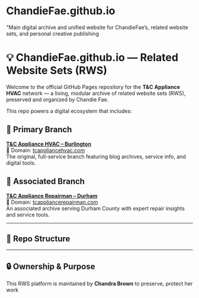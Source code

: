 # ChandieFae.github.io
"Main digital archive and unified website for ChandieFae’s, related website sets, and personal creative publishing
# 💡 ChandieFae.github.io — Related Website Sets (RWS)

Welcome to the official GitHub Pages repository for the **T&C Appliance HVAC** network — a living, modular archive of related website sets (RWS), preserved and organized by Chandie Fae.

This repo powers a digital ecosystem that includes:

## 🌿 Primary Branch
**[T&C Appliance HVAC – Burlington](https://chandiefae.github.io/tcappliancehvac/)**  
📍 Domain: [tcappliancehvac.com](https://tcappliancehvac.com)  
The original, full-service branch featuring blog archives, service info, and digital tools.

## 🌱 Associated Branch
**[T&C Appliance Repairman – Durham](https://chandiefae.github.io/tcappliancerepairman/)**  
📍 Domain: [tcappliancerepairman.com](https://tcappliancerepairman.com)  
An associated archive serving Durham County with expert repair insights and service tools.

---

## 📁 Repo Structure


---

## 🔒 Ownership & Purpose

This RWS platform is maintained by **Chandra Brown** to preserve, protect her work


